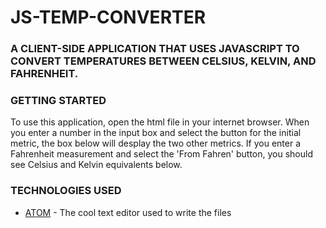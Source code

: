 # JS-TEMP-CONVERTER
### A CLIENT-SIDE APPLICATION THAT USES JAVASCRIPT TO CONVERT TEMPERATURES BETWEEN CELSIUS, KELVIN, AND FAHRENHEIT.

### GETTING STARTED
To use this application, open the html file in your internet browser. When you enter a number in the input box and select the button for the initial metric, the box below will desplay the two other metrics. If you enter a Fahrenheit measurement and select the 'From Fahren' button, you should see Celsius and Kelvin equivalents below.

### TECHNOLOGIES USED
* [ATOM](https://atom.io) - The cool text editor used to write the files
